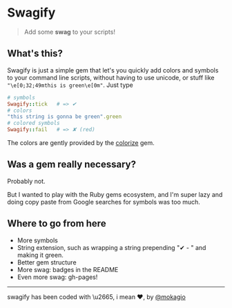 Swagify
=======

> Add some **swag** to your scripts!

What's this?
------------

Swagify is just a simple gem that let's you quickly add colors and symbols to your command line scripts, without having to use unicode, or stuff like `"\e[0;32;49mthis is green\e[0m"`. Just type

```ruby
# symbols
Swagify::tick	# => ✔
# colors
"this string is gonna be green".green
# colored symbols
Swagify::fail	# => ✘ (red)
```

The colors are gently provided by the [colorize](https://github.com/fazibear/colorize) gem.

Was a gem really necessary?
---------------------------

Probably not. 

But I wanted to play with the Ruby gems ecosystem, and I'm super lazy and doing copy paste from Google searches for symbols was too much.

Where to go from here
---------------------

* More symbols
* String extension, such as wrapping a string prepending "✔ - " and making it green.
* Better gem structure
* More swag: badges in the README
* Even more swag: gh-pages!

---

swagify has been coded with \u2665, i mean ♥, by [@mokagio](https://twitter.com/mokagio)